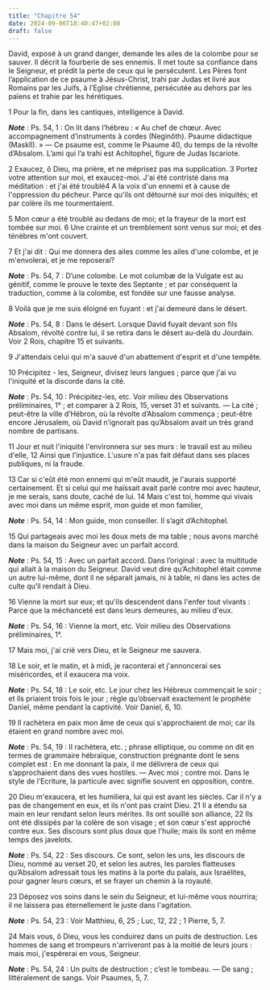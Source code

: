```yaml
---
title: "Chapitre 54"
date: 2024-09-06T18:40:47+02:00
draft: false
---
```



David, exposé à un grand danger, demande les ailes de la colombe pour se sauver.
Il décrit la fourberie de ses ennemis.
Il met toute sa confiance dans le Seigneur, et prédit la perte de ceux qui le persécutent.
Les Pères font l’application de ce psaume à Jésus-Christ, trahi par Judas et livré aux Romains par les Juifs, à l’Eglise chrétienne, persécutée au dehors par les païens et trahie par les hérétiques.


1 Pour la fin, dans les cantiques, intelligence à David.

***Note*** :  Ps. 54, 1 : On lit dans l’hébreu : « Au chef de chœur. Avec accompagnement d’instruments à cordes (Neginôth). Psaume didactique (Maskîl). » ― Ce psaume est, comme le Psaume 40, du temps de la révolte d’Absalom. L’ami qui l’a trahi est Achitophel, figure de Judas Iscariote.


2 Exaucez, ô Dieu, ma prière, et ne méprisez pas ma supplication. 3 Portez votre attention sur moi, et exaucez-moi. J'ai été contristé dans ma méditation : et j'ai été troublé4 A la voix d'un ennemi et à cause de l'oppression du pécheur. Parce qu'ils ont détourné sur moi des iniquités; et par colère ils me tourmentaient.


5 Mon cœur a été troublé au dedans de moi; et la frayeur de la mort est tombée sur moi. 6 Une crainte et un tremblement sont venus sur moi; et des ténèbres m'ont couvert.


7 Et j'ai dit : Qui me donnera des ailes comme les ailes d'une colombe, et je m'envolerai, et je me reposerai?

***Note*** :  Ps. 54, 7 : D’une colombe. Le mot columbæ de la Vulgate est au génitif, comme le prouve le texte des Septante ; et par conséquent la traduction, comme à la colombe, est fondée sur une fausse analyse.

8 Voilà que je me suis éloigné en fuyant : et j'ai demeuré dans le désert.

***Note*** :  Ps. 54, 8 : Dans le désert. Lorsque David fuyait devant son fils Absalom, révolté contre lui, il se retira dans le désert au-delà du Jourdain. Voir 2 Rois, chapitre 15 et suivants.

9 J'attendais celui qui m'a sauvé d'un abattement d'esprit et d'une tempête.


10 Précipitez - les, Seigneur, divisez leurs langues ; parce que j'ai vu l'iniquité et la discorde dans la cité.

***Note*** :  Ps. 54, 10 : Précipitez-les, etc. Voir milieu des Observations préliminaires, 1° ; et comparer à 2 Rois, 15, verset 31 et suivants. ― La cité ; peut-être la ville d’Hébron, où la révolte d’Absalom commença ; peut-être encore Jérusalem, où David n’ignorait pas qu’Absalom avait un très grand nombre de partisans.

11 Jour et nuit l'iniquité l'environnera sur ses murs : le travail est au milieu d'elle, 12 Ainsi que l'injustice. L'usure n'a pas fait défaut dans ses places publiques, ni la fraude.


13 Car si c'eût été mon ennemi qui m'eût maudit, je l'aurais supporté certainement. Et si celui qui me haïssait avait parlé contre moi avec hauteur, je me serais, sans doute, caché de lui. 14 Mais c'est toi, homme qui vivais avec moi dans un même esprit, mon guide et mon familier,

***Note*** :  Ps. 54, 14 : Mon guide, mon conseiller. Il s’agit d’Achitophel.

15 Qui partageais avec moi les doux mets de ma table ; nous avons marché dans la maison du Seigneur avec un parfait accord.

***Note*** :  Ps. 54, 15 : Avec un parfait accord. Dans l’original : avec la multitude qui allait à la maison du Seigneur. David veut dire qu’Achitophel était comme un autre lui-même, dont il ne séparait jamais, ni à table, ni dans les actes de culte qu’il rendait à Dieu.


16 Vienne la mort sur eux; et qu'ils descendent dans l'enfer tout vivants : Parce que la méchanceté est dans leurs demeures, au milieu d'eux.

***Note*** :  Ps. 54, 16 : Vienne la mort, etc. Voir milieu des Observations préliminaires, 1°.

17 Mais moi, j'ai crié vers Dieu, et le Seigneur me sauvera.


18 Le soir, et le matin, et à midi, je raconterai et j'annoncerai ses miséricordes, et il exaucera ma voix.

***Note*** :  Ps. 54, 18 : Le soir, etc. Le jour chez les Hébreux commençait le soir ; et ils priaient trois fois le jour ; règle qu’observait exactement le prophète Daniel, même pendant la captivité. Voir Daniel, 6, 10.

19 Il rachètera en paix mon âme de ceux qui s'approchaient de moi; car ils étaient en grand nombre avec moi.

***Note*** :  Ps. 54, 19 : Il rachètera, etc. ; phrase elliptique, ou comme on dit en termes de grammaire hébraïque, construction prégnante dont le sens complet est : En me donnant la paix, il me délivrera de ceux qui s’approchaient dans des vues hostiles. ― Avec moi ; contre moi. Dans le style de l’Ecriture, la particule avec signifie souvent en opposition, contre.

20 Dieu m'exaucera, et les humiliera, lui qui est avant les siècles. Car il n'y a pas de changement en eux, et ils n'ont pas craint Dieu. 21 Il a étendu sa main en leur rendant selon leurs mérites. Ils ont souillé son alliance, 22 Ils ont été dissipés par la colère de son visage ; et son cœur s'est approché contre eux. Ses discours sont plus doux que l'huile; mais ils sont en même temps des javelots.

***Note*** :  Ps. 54, 22 : Ses discours. Ce sont, selon les uns, les discours de Dieu, nommé au verset 20, et selon les autres, les paroles flatteuses qu’Absalom adressait tous les matins à la porte du palais, aux Israélites, pour gagner leurs cœurs, et se frayer un chemin à la royauté.


23 Déposez vos soins dans le sein du Seigneur, et lui-même vous nourrira; il ne laissera pas éternellement le juste dans l'agitation.

***Note*** :  Ps. 54, 23 : Voir Matthieu, 6, 25 ; Luc, 12, 22 ; 1 Pierre, 5, 7.

24 Mais vous, ô Dieu, vous les conduirez dans un puits de destruction. Les hommes de sang et trompeurs n'arriveront pas à la moitié de leurs jours : mais moi, j'espérerai en vous, Seigneur.

***Note*** :  Ps. 54, 24 : Un puits de destruction ; c’est le tombeau. ― De sang ; littéralement de sangs. Voir Psaumes, 5, 7.

